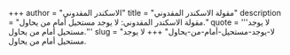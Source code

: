 +++
author = "الاسكندر المقدوني"
title = "مقولة الاسكندر المقدوني"
description = "مقولة الاسكندر المقدوني: لا يوجد مستحيل أمام من يحاول."
quote = '''لا يوجد مستحيل أمام من يحاول.'''
slug = "لا-يوجد-مستحيل-أمام-من-يحاول"
+++
لا يوجد مستحيل أمام من يحاول.
